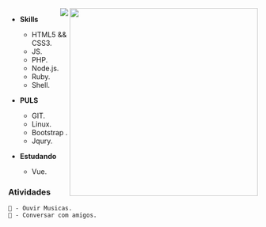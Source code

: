 <img align="right" src="https://github-readme-stats.vercel.app/api/wakatime?username=Alexsander-FS" width="380" />

<img align="right" src="https://github-readme-stats.vercel.app/api/top-langs/?username=Alexsander-FS&layout=compact&theme=graywhite" />


* **Skills**

   * HTML5 && CSS3.
   * JS.
   * PHP.
   * Node.js.
   * Ruby.
   * Shell.
 
 * **PULS**
 
    * GIT.
    * Linux.
    * Bootstrap .
    * Jqury.

* **Estudando**

  * Vue.

### Atividades
```
🎵 - Ouvir Musicas.
💬 - Conversar com amigos.
```

